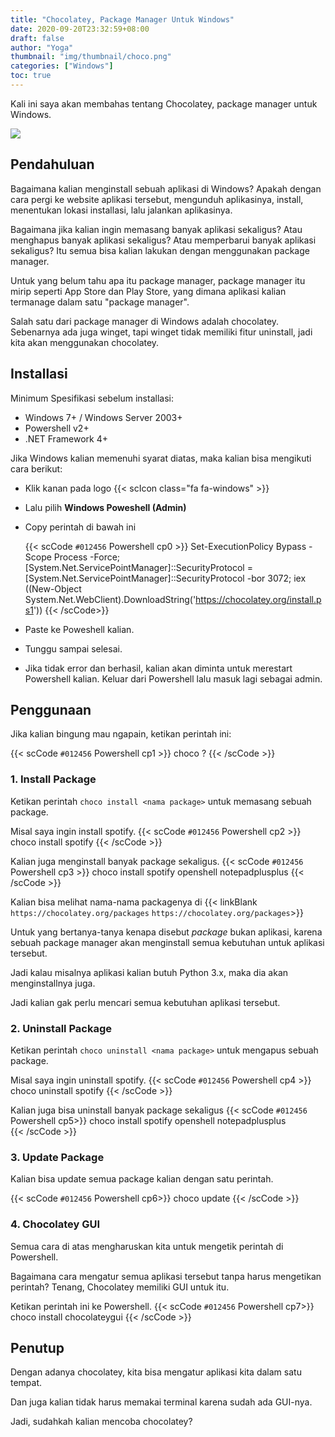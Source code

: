 ```yaml
---
title: "Chocolatey, Package Manager Untuk Windows"
date: 2020-09-20T23:32:59+08:00
draft: false
author: "Yoga"
thumbnail: "img/thumbnail/choco.png"
categories: ["Windows"]
toc: true
---
```


Kali ini saya akan membahas tentang Chocolatey, package manager untuk Windows.
<!--more-->

![](/img/thumbnail/choco.png)

## Pendahuluan

Bagaimana kalian menginstall sebuah aplikasi di Windows? Apakah dengan cara pergi ke website aplikasi tersebut, mengunduh aplikasinya, install, menentukan lokasi installasi, lalu jalankan aplikasinya.

Bagaimana jika kalian ingin memasang banyak aplikasi sekaligus? Atau menghapus banyak aplikasi sekaligus? Atau memperbarui banyak aplikasi sekaligus?
Itu semua bisa kalian lakukan dengan menggunakan package manager.

Untuk yang belum tahu apa itu package manager, package manager itu mirip seperti App Store dan Play Store, yang dimana aplikasi kalian termanage dalam satu "package manager".

Salah satu dari package manager di Windows adalah chocolatey. Sebenarnya ada juga winget, tapi winget tidak memiliki fitur uninstall, jadi kita akan menggunakan chocolatey.

## Installasi

Minimum Spesifikasi sebelum installasi:
+ Windows 7+ / Windows Server 2003+
+ Powershell v2+
+ .NET Framework 4+

Jika Windows kalian memenuhi syarat diatas, maka kalian bisa mengikuti cara berikut:
+ Klik kanan pada logo {{< scIcon class="fa fa-windows" >}}
+ Lalu pilih **Windows Poweshell (Admin)**
+ Copy perintah di bawah ini

	{{< scCode `#012456` Powershell cp0 >}}
	Set-ExecutionPolicy Bypass -Scope Process -Force; [System.Net.ServicePointManager]::SecurityProtocol = [System.Net.ServicePointManager]::SecurityProtocol -bor 3072; iex ((New-Object System.Net.WebClient).DownloadString('https://chocolatey.org/install.ps1'))
	{{< /scCode>}}

+ Paste ke Poweshell kalian.
+ Tunggu sampai selesai.
+ Jika tidak error dan berhasil, kalian akan diminta untuk merestart Powershell kalian. Keluar dari Powershell lalu masuk lagi sebagai admin.

## Penggunaan

Jika kalian bingung mau ngapain, ketikan perintah ini:

{{< scCode `#012456` Powershell cp1 >}}
choco ?
 {{< /scCode >}}

 ### 1. Install Package

 Ketikan perintah `choco install <nama package>` untuk memasang sebuah package.

 Misal saya ingin install spotify.
{{< scCode `#012456` Powershell cp2 >}}
choco install spotify
 {{< /scCode >}}

 Kalian juga menginstall banyak package sekaligus.
  {{< scCode `#012456` Powershell cp3 >}}
choco install spotify openshell notepadplusplus
 {{< /scCode >}}

 Kalian bisa melihat nama-nama packagenya di  {{< linkBlank `https://chocolatey.org/packages` `https://chocolatey.org/packages`>}}

 Untuk yang bertanya-tanya kenapa disebut _package_ bukan aplikasi, karena sebuah package manager akan menginstall semua kebutuhan untuk aplikasi tersebut.

 Jadi kalau misalnya aplikasi kalian butuh Python 3.x, maka dia akan menginstallnya juga.

 Jadi kalian gak perlu mencari semua kebutuhan aplikasi tersebut.

 ### 2. Uninstall Package

 Ketikan perintah `choco uninstall <nama package>` untuk mengapus sebuah package.

 Misal saya ingin uninstall spotify.
 {{< scCode `#012456` Powershell cp4 >}}
choco uninstall spotify
 {{< /scCode >}}

 Kalian juga bisa uninstall banyak package sekaligus
  {{< scCode `#012456` Powershell cp5>}}
choco install spotify openshell notepadplusplus <br>
 {{< /scCode >}}

### 3. Update Package

Kalian bisa update semua package kalian dengan satu perintah.

 {{< scCode `#012456` Powershell cp6>}}
choco update
 {{< /scCode >}}

### 4. Chocolatey GUI

Semua cara di atas mengharuskan kita untuk mengetik perintah di Powershell.

Bagaimana cara mengatur semua aplikasi tersebut tanpa harus mengetikan perintah? Tenang, Chocolatey memiliki GUI untuk itu.

Ketikan perintah ini ke Powershell.
 {{< scCode `#012456` Powershell cp7>}}
choco install chocolateygui
 {{< /scCode >}}

## Penutup
Dengan adanya chocolatey, kita bisa mengatur aplikasi kita dalam satu tempat.

Dan juga kalian tidak harus memakai terminal karena sudah ada GUI-nya.

Jadi, sudahkah kalian mencoba chocolatey?




<!--
Id : 851 8961 4230
pass: 12345
-->
